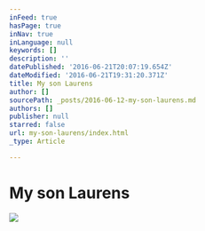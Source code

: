 ```yaml
---
inFeed: true
hasPage: true
inNav: true
inLanguage: null
keywords: []
description: ''
datePublished: '2016-06-21T20:07:19.654Z'
dateModified: '2016-06-21T19:31:20.371Z'
title: My son Laurens
author: []
sourcePath: _posts/2016-06-12-my-son-laurens.md
authors: []
publisher: null
starred: false
url: my-son-laurens/index.html
_type: Article

---
```

# My son Laurens
![](https://the-grid-user-content.s3-us-west-2.amazonaws.com/fa0c1944-bb75-469b-b95d-ebcaf69f2286.jpg)
